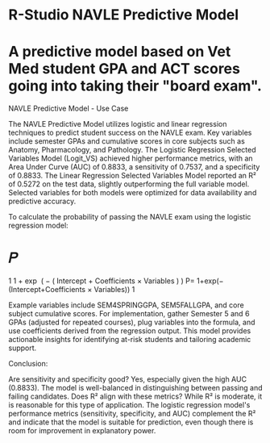 # R-Studio NAVLE Predictive Model
# A predictive model based on Vet Med student GPA and ACT scores going into taking their "board exam".

NAVLE Predictive Model - Use Case

The NAVLE Predictive Model utilizes logistic and linear regression techniques to predict student success on the NAVLE exam. Key variables include semester GPAs and cumulative scores in core subjects such as Anatomy, Pharmacology, and Pathology. The Logistic Regression Selected Variables Model (Logit_VS) achieved higher performance metrics, with an Area Under Curve (AUC) of 0.8833, a sensitivity of 0.7537, and a specificity of 0.8833. The Linear Regression Selected Variables Model reported an R² of 0.5272 on the test data, slightly outperforming the full variable model. Selected variables for both models were optimized for data availability and predictive accuracy.

To calculate the probability of passing the NAVLE exam using the logistic regression model:

𝑃
=
1
1
+
exp
⁡
(
−
(
Intercept
+
Coefficients × Variables
)
)
P= 
1+exp(−(Intercept+Coefficients × Variables))
1
​

Example variables include SEM4SPRINGGPA, SEM5FALLGPA, and core subject cumulative scores. For implementation, gather Semester 5 and 6 GPAs (adjusted for repeated courses), plug variables into the formula, and use coefficients derived from the regression output. This model provides actionable insights for identifying at-risk students and tailoring academic support.

Conclusion:

Are sensitivity and specificity good? 
  Yes, especially given the high AUC (0.8833). The model is well-balanced in distinguishing between passing and failing candidates.
Does R² align with these metrics? 
  While R² is moderate, it is reasonable for this type of application. The logistic regression model's performance metrics (sensitivity, specificity, and AUC) complement the R² and indicate that the model is suitable for        prediction, even though there is room for improvement in explanatory power.
